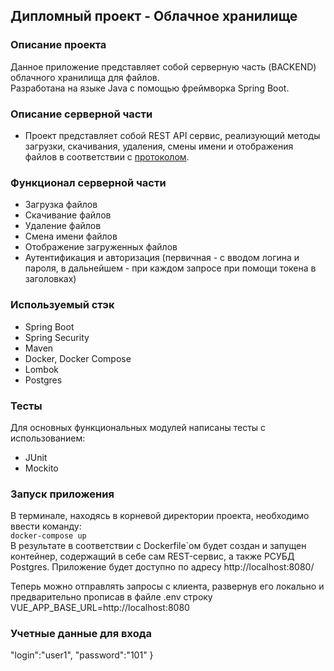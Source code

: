 ## Дипломный проект - Облачное хранилище
### Описание проекта

Данное приложение представляет собой серверную часть (BACKEND) облачного хранилища для файлов.  
Разработана на языке Java с помощью фреймворка Spring Boot.

### Описание серверной части
+ Проект представляет собой REST API сервис, реализующий методы загрузки, скачивания, удаления, смены имени и отображения файлов
  в соответствии с [протоколом](https://github.com/netology-code/jd-homeworks/blob/master/diploma/CloudServiceSpecification.yaml).

### Функционал серверной части
+ Загрузка файлов
+ Скачивание файлов
+ Удаление файлов
+ Смена имени файлов
+ Отображение загруженных файлов
+ Аутентификация и авторизация (первичная - с вводом логина и пароля,
  в дальнейшем - при каждом запросе при помощи токена в заголовках)

### Используемый стэк
+ Spring Boot
+ Spring Security
+ Maven
+ Docker, Docker Compose
+ Lombok
+ Postgres

### Тесты
Для основных функциональных модулей написаны тесты с использованием:
+ JUnit
+ Mockito

### Запуск приложения
В терминале, находясь в корневой директории проекта, необходимо ввести команду:  
```docker-compose up```  
В результате в соответствии с Dockerfile`ом будет создан и запущен контейнер, содержащий в себе сам REST-сервис,
а также РСУБД Postgres. Приложение будет доступно по адресу http://localhost:8080/

Теперь можно отправлять запросы с клиента, развернув его локально и предварительно прописав в файле .env
строку VUE_APP_BASE_URL=http://localhost:8080

### Учетные данные для входа
"login":"user1",
"password":"101"
}